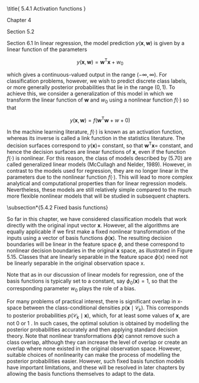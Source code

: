 \title{
5.4.1 Activation functions
}

Chapter 4

Section 5.2

Section 6.1
In linear regression, the model prediction $y(\mathbf{x}, \mathbf{w})$ is given by a linear function of the parameters

$$
y(\mathbf{x}, \mathbf{w})=\mathbf{w}^{\mathrm{T}} \mathbf{x}+w_{0}
$$

which gives a continuous-valued output in the range $(-\infty, \infty)$. For classification problems, however, we wish to predict discrete class labels, or more generally posterior probabilities that lie in the range $(0,1)$. To achieve this, we consider a generalization of this model in which we transform the linear function of $\mathbf{w}$ and $w_{0}$ using a nonlinear function $f(\cdot)$ so that

$$
y(\mathbf{x}, \mathbf{w})=f\left(\mathbf{w}^{\mathrm{T}} \mathbf{w}+w+0\right)
$$

In the machine learning literature, $f(\cdot)$ is known as an activation function, whereas its inverse is called a link function in the statistics literature. The decision surfaces correspond to $y(\mathbf{x})=$ constant, so that $\mathbf{w}^{\mathrm{T}} \mathbf{x}=$ constant, and hence the decision surfaces are linear functions of $\mathbf{x}$, even if the function $f(\cdot)$ is nonlinear. For this reason, the class of models described by (5.70) are called generalized linear models (McCullagh and Nelder, 1989). However, in contrast to the models used for regression, they are no longer linear in the parameters due to the nonlinear function $f(\cdot)$. This will lead to more complex analytical and computational properties than for linear regression models. Nevertheless, these models are still relatively simple compared to the much more flexible nonlinear models that will be studied in subsequent chapters.

\subsection*{5.4.2 Fixed basis functions}

So far in this chapter, we have considered classification models that work directly with the original input vector $\mathbf{x}$. However, all the algorithms are equally applicable if we first make a fixed nonlinear transformation of the inputs using a vector of basis functions $\phi(\mathbf{x})$. The resulting decision boundaries will be linear in the feature space $\phi$, and these correspond to nonlinear decision boundaries in the original $\mathbf{x}$ space, as illustrated in Figure 5.15. Classes that are linearly separable in the feature space $\phi(\mathrm{x})$ need not be linearly separable in the original observation space $\mathrm{x}$.

Note that as in our discussion of linear models for regression, one of the basis functions is typically set to a constant, say $\phi_{0}(\mathbf{x})=1$, so that the corresponding parameter $w_{0}$ plays the role of a bias.

For many problems of practical interest, there is significant overlap in $\mathrm{x}$-space between the class-conditional densities $p\left(\mathbf{x} \mid \mathcal{C}_{k}\right)$. This corresponds to posterior probabilities $p\left(\mathcal{C}_{k} \mid \mathbf{x}\right)$, which, for at least some values of $\mathbf{x}$, are not 0 or 1 . In such cases, the optimal solution is obtained by modelling the posterior probabilities accurately and then applying standard decision theory. Note that nonlinear transformations $\phi(\mathbf{x})$ cannot remove such a class overlap, although they can increase the level of overlap or create an overlap where none existed in the original observation space. However, suitable choices of nonlinearity can make the process of modelling the posterior probabilities easier. However, such fixed basis function models have important limitations, and these will be resolved in later chapters by allowing the basis functions themselves to adapt to the data.